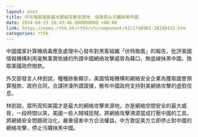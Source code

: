 ```yaml
---
layout: post
title: 中方稱美國是最大網絡攻擊來源地　促美停止污衊抹黑中國
date: 2024-04-15 16:43:46.000000000 +08:00
link: https://news.rthk.hk/rthk/ch/component/k2/1748965-20240415.htm
categories: rthk
---
```


中國國家計算機病毒應急處理中心發布對黑客組織「伏特颱風」的報告，批評美國情報機構利用毫無事實依據的所謂中國網絡攻擊威脅為藉口，無底線抹黑中國，換取美國政府撥款。

外交部發言人林劍說，種種跡象顯示，美國情報機構和網絡安全企業為獲取國會預算撥款、政府合同，合謀拼湊所謂證據，散布中國政府支持對美網絡攻擊的虛假信息。

林劍說，眾所周知美國才是最大的網絡攻擊來源地，亦是網絡空間安全的最大威脅，一段時間以來，美國一些人賊喊捉賊，將網絡攻擊溯源當成打壓中國的工具，將網絡安全問題政治化，嚴重侵害中方合法權益，中方敦促美方立即停止對中國的網絡攻擊，停止污衊抹黑中國。
